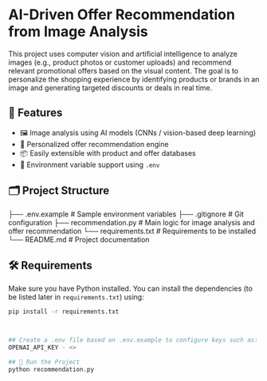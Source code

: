 # AI-Driven Offer Recommendation from Image Analysis

This project uses computer vision and artificial intelligence to analyze images (e.g., product photos or customer uploads) and recommend relevant promotional offers based on the visual content. The goal is to personalize the shopping experience by identifying products or brands in an image and generating targeted discounts or deals in real time.

## 🚀 Features

- 🖼️ Image analysis using AI models (CNNs / vision-based deep learning)
- 🎯 Personalized offer recommendation engine
- 📦 Easily extensible with product and offer databases
- 🔐 Environment variable support using `.env`

## 🗂 Project Structure

├── .env.example # Sample environment variables
├── .gitignore # Git configuration
├── recommendation.py # Main logic for image analysis and offer recommendation
└── requirements.txt # Requirements to be installed
└── README.md # Project documentation


## 🛠️ Requirements

Make sure you have Python installed. You can install the dependencies (to be listed later in `requirements.txt`) using:

```bash
pip install -r requirements.txt



## Create a .env file based on .env.example to configure keys such as:
OPENAI_API_KEY - <>

## 🧪 Run the Project
python recommendation.py
